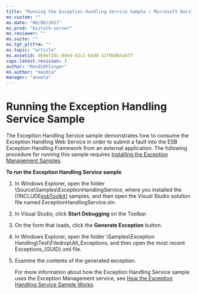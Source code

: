 ```yaml
---
title: "Running the Exception Handling Service Sample | Microsoft Docs"
ms.custom: ""
ms.date: "06/08/2017"
ms.prod: "biztalk-server"
ms.reviewer: ""
ms.suite: ""
ms.tgt_pltfrm: ""
ms.topic: "article"
ms.assetid: d69e720c-89e4-42c2-b4d0-31f0b865ab7f
caps.latest.revision: 3
author: "MandiOhlinger"
ms.author: "mandia"
manager: "anneta"
---
```

# Running the Exception Handling Service Sample
The Exception Handling Service sample demonstrates how to consume the Exception Handling Web Service in order to submit a fault into the ESB Exception Handling Framework from an external application. The following procedure for running this sample requires [Installing the Exception Management Samples](../esb-toolkit/installing-the-exception-management-samples.md).  
  
 **To run the Exception Handling Service sample**  
  
1. In Windows Explorer, open the folder \Source\Samples\ExceptionHandlingService, where you installed the [!INCLUDE[esbToolkit](../includes/esbtoolkit-md.md)] samples, and then open the Visual Studio solution file named ExceptionHandlingService.sln.  
  
2. In Visual Studio, click **Start Debugging** on the Toolbar.  
  
3. On the form that loads, click the **Generate Exception** button.  
  
4. In Windows Explorer, open the folder \Samples\Exception Handling\Test\Filedrop\All_Exceptions, and then open the most recent Exceptions_{GUID}.xml file.  
  
5. Examine the contents of the generated exception.  
  
   For more information about how the Exception Handling Service sample uses the Exception Management service, see [How the Exception Handling Service Sample Works](../esb-toolkit/how-the-exception-handling-service-sample-works.md).
